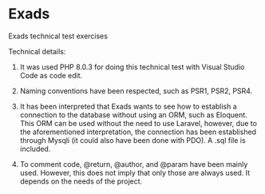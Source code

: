 # Exads
Exads technical test exercises


Technical details:
1) It was used PHP 8.0.3 for doing this technical test with Visual Studio Code as code edit.

2) Naming conventions have been respected, such as PSR1, PSR2, PSR4.

3) It has been interpreted that Exads wants to see how to establish a connection to the database without using an ORM, such as Eloquent. This ORM can be used without the need to use Laravel, however, due to the aforementioned interpretation, the connection has been established through Mysqli (it could also have been done with PDO).  A .sql file is included.

4) To comment code, @return, @author, and @param have been mainly used.  However, this does not imply that only those are always used. It depends on the needs of the project.